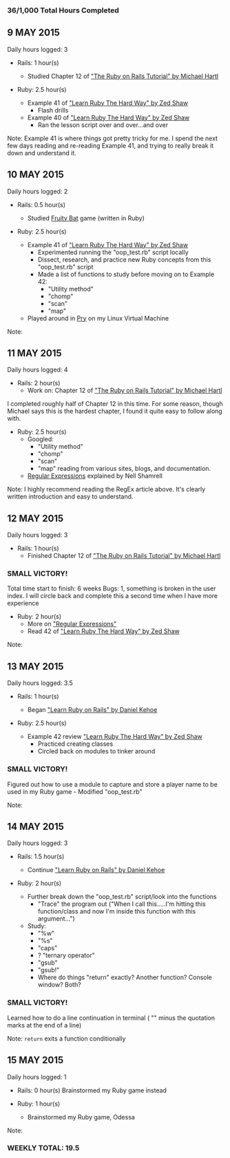 ### 36/1,000 Total Hours Completed

## 9 MAY 2015
Daily hours logged: 3

- Rails: 1 hour(s)
	- Studied Chapter 12 of ["The Ruby on Rails Tutorial" by Michael Hartl](http://www.railstutorial.org "Ruby On Rails Tutorial")
	
- Ruby: 2.5 hour(s)
	- Example 41 of ["Learn Ruby The Hard Way" by Zed Shaw](http://www.learnrubythehardway.org/book "LRTHW Book")
		- Flash drills
	- Example 40 of ["Learn Ruby The Hard Way" by Zed Shaw](http://www.learnrubythehardway.org/book "LRTHW Book")
		- Ran the lesson script over and over...and over
	
Note: Example 41 is where things got pretty tricky for me. I spend the next few days reading and re-reading
Example 41, and trying to really break it down and understand it.

## 10 MAY 2015
Daily hours logged: 2

- Rails: 0.5 hour(s)
	- Studied [Fruity Bat](https://www.youtube.com/watch?v=QtIlyU2Br3o "Fruit Bat Ruby Game") game (written in Ruby)
	
- Ruby: 2.5 hour(s)
	- Example 41 of ["Learn Ruby The Hard Way" by Zed Shaw](http://www.learnrubythehardway.org/book "LRTHW Book")
		- Experimented running the "oop_test.rb" script locally
		- Dissect, research, and practice new Ruby concepts from this "oop_test.rb" script
		- Made a list of functions to study before moving on to Example 42:
			- "Utility method"
			- "chomp"
			- "scan"
			- "map"
	- Played around in [Pry](http://pryrepl.org/ "Pry") on my Linux Virtual Machine
	
Note: 

## 11 MAY 2015
Daily hours logged: 4

- Rails: 2 hour(s)
	- Work on: Chapter 12 of ["The Ruby on Rails Tutorial" by Michael Hartl](http://www.railstutorial.org "Ruby On Rails Tutorial")
	
I completed roughly half of Chapter 12 in this time. For some reason, though Michael says this
is the hardest chapter, I found it quite easy to follow along with.
	
- Ruby: 2.5 hour(s)
	- Googled:
		- "Utility method"
		- "chomp"
		- "scan"
		- "map"
		reading from various sites, blogs, and documentation.
	- [Regular Expressions](https://www.blueboxcloud.com/insight/blog-article/using-regular-expressions-in-ruby-part-1-of-3 "REGEX by Nell Shamrell") explained by Nell Shamrell
	
Note: I highly recommend reading the RegEx article above. It's clearly written introduction and easy to understand.

## 12 MAY 2015
Daily hours logged: 3

- Rails: 1 hour(s)
	- Finished Chapter 12 of ["The Ruby on Rails Tutorial" by Michael Hartl](http://www.railstutorial.org "Ruby On Rails Tutorial")
	
### SMALL VICTORY! 
Total time start to finish: 6 weeks
Bugs: 1, something is broken in the user index.
I will circle back and complete this a second time when I have more experience
	
- Ruby: 2 hour(s)
	- More on ["Regular Expressions"](http://www.regular-expressions.info/ruby.html "RegEx Info")
	- Read 42 of ["Learn Ruby The Hard Way" by Zed Shaw](http://www.learnrubythehardway.org/book "LRTHW Book")
	
Note: 

## 13 MAY 2015
Daily hours logged: 3.5

- Rails: 1 hour(s)
	- Began ["Learn Ruby on Rails" by Daniel Kehoe](http://www.learn-rails.com "Learn Rails")
	
- Ruby: 2.5 hour(s)
	- Example 42 review ["Learn Ruby The Hard Way" by Zed Shaw](http://www.learnrubythehardway.org/book "LRTHW Book")
		- Practiced creating classes
		- Circled back on modules to tinker around

### SMALL VICTORY!
Figured out how to use a module to capture and store a player name to be used in my Ruby game
		- Modified "oop_test.rb"
	
Note: 

## 14 MAY 2015
Daily hours logged: 3

- Rails: 1.5 hour(s)
	- Continue ["Learn Ruby on Rails" by Daniel Kehoe](http://www.learn-rails.com "Learn Rails")

-   Ruby: 2 hour(s)
	- Further break down the "oop_test.rb" script/look into the functions
		- "Trace" the program out
		("When I call this.....I'm hitting this function/class and now I'm inside this function with this argument...")
	- Study:
		- "%w"
		- "%s"
		- "caps"
		- ? "ternary operator"
		- "gsub"
		- "gsub!"
		- Where do things "return" exactly? Another function? Console window? Both?

### SMALL VICTORY!
Learned how to do a line continuation in terminal
( "\" minus the quotation marks at the end of a line)
		
		
Note: `return` exits a function conditionally

## 15 MAY 2015
Daily hours logged: 1

- Rails: 0 hour(s)
Brainstormed my Ruby game instead
	
- Ruby: 1 hour(s)
	- Brainstormed my Ruby game, Odessa
	
Note: 
### WEEKLY TOTAL: 19.5


